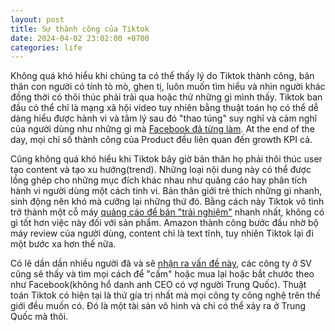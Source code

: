 ```yaml
---
layout: post
title: Sự thành công của Tiktok
date: 2024-04-02 23:02:00 +0700
categories: life
---
```


Không quá khó hiểu khi chúng ta có thể thấy lý do Tiktok thành công, bản thân con người có tính tò mò, ghen tị, luôn muốn tìm hiểu và nhìn người khác đồng thời có thôi thúc phải trải qua hoặc thử những gì mình thấy. Tiktok ban đầu có thể chỉ là mạng xã hội video tuy nhiên bằng thuật toán họ có thể dễ dàng hiểu được hành vi và tâm lý sau đó "thao túng" suy nghĩ và cảm nghĩ của người dùng như những gì mà [Facebook đã từng làm](https://vocal.media/futurism/facebook-can-control-your-mind). At the end of the day, mọi chỉ số thành công của Product đều liên quan đến growth KPI cả. 

Cũng không quá khó hiểu khi Tiktok bây giờ bản thân họ phải thôi thúc user tạo content và tạo xu hướng(trend). Những loại nội dung này có thể được lồng ghép cho những mục đích khác nhau như quảng cáo hay phân tích hành vi người dùng một cách tinh vi. Bản thân giới trẻ thích những gì nhanh, sinh động nên khó mà cưỡng lại những thứ đó. Bằng cách này Tiktok vô tình trở thành một cỗ máy [quảng cáo để bán "trải nghiệm"](https://xn--chuyn-ksa.vn/build/2023/07/29/x%C3%A2y-d%E1%BB%B1ng-v%C3%A0-b%C3%A1n-s%E1%BA%A3n-ph%E1%BA%A9m.html) nhanh nhất, không có gì tốt hơn việc này đối với sản phẩm. Amazon thành công bước đầu nhờ bộ máy review của người dùng, content chỉ là text tĩnh, tuy nhiên Tiktok lại đi một bước xa hơn thế nữa. 

Có lẽ dần dần nhiều người đã và sẽ [nhận ra vấn đề này](https://www.newsweek.com/seize-chinas-tiktok-its-algorithm-too-opinion-1880547), các công ty ở SV cũng sẽ thấy và tìm mọi cách để "cấm" hoặc mua lại hoặc bắt chước theo như Facebook(không hổ danh anh CEO có vợ người Trung Quốc). Thuật toán Tiktok có hiện tại là thứ gía trị nhất mà mọi công ty công nghệ trên thế giới đều muốn có. Đó là một tài sản vô hình và chỉ có thể xảy ra ở Trung Quốc mà thôi.
